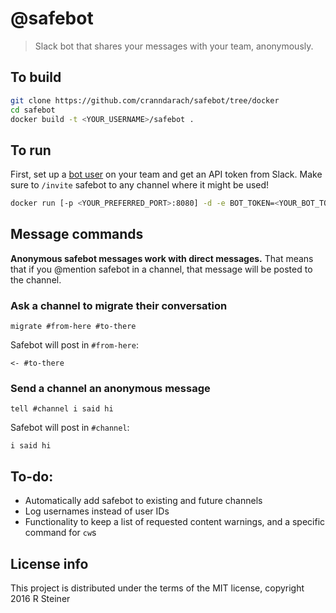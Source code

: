 # @safebot

>Slack bot that shares your messages with your team, anonymously.

## To build

```sh
git clone https://github.com/cranndarach/safebot/tree/docker
cd safebot
docker build -t <YOUR_USERNAME>/safebot .
```

## To run

First, set up a [bot user](https://api.slack.com/bot-users) on your team and get an API token from Slack. Make sure to `/invite` safebot to any channel where it might be used!

```sh
docker run [-p <YOUR_PREFERRED_PORT>:8080] -d -e BOT_TOKEN=<YOUR_BOT_TOKEN> <YOUR_USERNAME>/safebot
```

## Message commands

**Anonymous safebot messages work with direct messages.** That means that if you @mention safebot in a channel, that message will be posted to the channel.

### Ask a channel to migrate their conversation

```
migrate #from-here #to-there
```

Safebot will post in `#from-here`:

```
<- #to-there
```

### Send a channel an anonymous message

```
tell #channel i said hi
```

Safebot will post in `#channel`:

```
i said hi
```

## To-do:

* Automatically add safebot to existing and future channels
* Log usernames instead of user IDs
* Functionality to keep a list of requested content warnings, and a specific command for `cw`s

## License info

This project is distributed under the terms of the MIT license, copyright 2016 R Steiner
